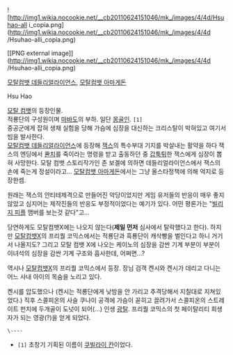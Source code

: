 ![http://img1.wikia.nocookie.net/__cb20110624151046/mk_/images/4/4d/Hsuhao-all
i_copia.png](http://img1.wikia.nocookie.net/__cb20110624151046/mk_/images/4/4d
/Hsuhao-alli_copia.png)

[[PNG external
image]](http://img1.wikia.nocookie.net/__cb20110624151046/mk_/images/4/4d
/Hsuhao-alli_copia.png)

  
[모탈컴뱃 데들리얼라이언스](%EB%AA%A8%ED%83%88%EC%BB%B4%EB%B1%83%20%EB%8D%B0%EB%93%A4%EB%A6%AC%EC%96%BC%EB%9D%BC%EC%9D%B4%EC%96%B8%EC%8A%A4.md), [모탈컴뱃 아마게돈](%EB%AA%A8%ED%83%88%EC%BB%B4%EB%B1%83%20%EC%95%84%EB%A7%88%EA%B2%8C%EB%8F%88.md)

Hsu Hao

[모탈 컴뱃](%EB%AA%A8%ED%83%88%20%EC%BB%B4%EB%B1%83.md)의 등장인물.  
적룡단의 구성원이며 [마바도](%EB%A7%88%EB%B0%94%EB%8F%84.md)의 부하. 일단
[몽골인](%EB%AA%BD%EA%B3%A8%EC%9D%B8.md). `[1]`  
중공군에게 잡혀 생채 실험을 당해 가슴에 심장을 대신하는 크리스탈이 박혀있고 여기서 빔을 발사한다.  
[모탈컴뱃 데들리얼라이언스](%EB%AA%A8%ED%83%88%EC%BB%B4%EB%B1%83%20%EB%8D%B0%EB%93%A4%EB%A6%AC%EC%96%BC%EB%9D%BC%EC%9D%B4%EC%96%B8%EC%8A%A4.md)에 등장해
[잭스](%EC%9E%AD%EC%8A%A4%28%EB%AA%A8%ED%83%88%20%EC%BB%B4%EB%B1%83%29.md)의
특수부대 기지를 박살내는 활약을 하다 잭스의 엔딩에서 [콴치](%EC%BD%B4%EC%B9%98.md)를 죽이라는 명령을 받고 출동하던
중 [갑툭튀](%EA%B0%91%ED%88%AD%ED%8A%80.md)한 잭스에게 심장이 뽑혀 사망한다. 모탈 컴뱃 스토리작가인 존
보겔에 의하면 데들리얼라이언스에서 잭스의 손에 죽는게 정설이라고... [모탈컴뱃 아마게돈](%EB%AA%A8%ED%83%88%EC%BB%B4%EB%B1%83%20%EC%95%84%EB%A7%88%EA%B2%8C%EB%8F%88.md)에서는 그냥 올스타정책에 의해 억지로
등장한셈.

원래는 잭스의 안티테제격으로 만들어진 악당이었지만 게임 유저들의 반응이 매우 좋지 않았고 심지어는 제작진들의 반응도 부정적이었다는 예기가
있다. 어떤 평론가는 "[빌리지 피플](%EB%B9%8C%EB%A6%AC%EC%A7%80%20%ED%94%BC%ED%94%8C.md)
맴버를 보는것 같다"고...

당연하게도 모탈컴뱃X에는 나오지 않는다(**제일 먼저** 심사에서 탈락했다고 한다). 하지만
[모탈컴뱃X](%EB%AA%A8%ED%83%88%EC%BB%B4%EB%B1%83X.md)의 프리퀄 코믹스에서는 적룡단과 흑룡단이
캐삭빵을 벌인다고 하니 거기서 나올지도? 그리고 모탈 컴뱃 X에 나오는 케이노의 심장을 감싼 기계 부분이 부분이 이녀석의 심장을 감싼 기계
구조와 흡사한데, 어쩌면...?

역시나 [모탈컴뱃X](%EB%AA%A8%ED%83%88%EC%BB%B4%EB%B1%83X.md)의 프리퀄 코믹스에서 등장. 장님 검객
켄시와 켄시가 데리고 다니는 어느 사내 아이의 목숨을 노리고 있다.

켄시를 압도했으나 (켄시는 적룡단에게 낮밤을 안 가리고 추격당해서 지칠대로 지쳐있었다.) 직후 스콜피온의 사슬 쿠나이 공격에 가슴이 꼳히고
끌려가서 스콜피온의 스트레이트 펀치에 두개골이 도넛이 되어(...) 인생 [광탈](%EA%B4%91%ED%83%88.md). 프리퀄
코믹스의 첫 페이탈리티 희생자가 되는 영광(?)을 얻게 되었다.

`\----`

  * `[1]` 초창기 기획된 이름이 [쿠빌라이 칸](%EC%BF%A0%EB%B9%8C%EB%9D%BC%EC%9D%B4%20%EC%B9%B8.md)이었다.

